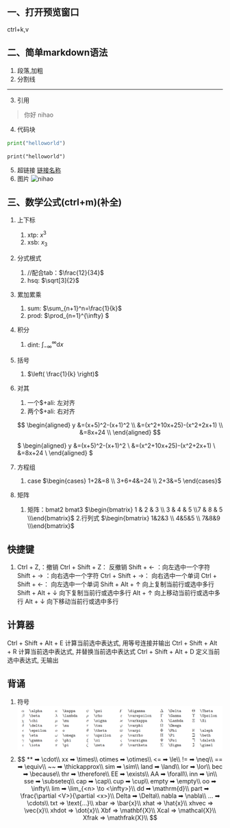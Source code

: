 ## 一、打开预览窗口
ctrl+k,v
## 二、简单markdown语法
1. 段落,加粗
2. 分割线
---
3. 引用
>你好
>nihao
4. 代码块
```python
print("helloworld")
```

```python{.line-numbers}
print("helloworld")
```
5.  超链接
   [链接名称](链接地址)
6. 图片
  ![nihao](image-1.png)


## 三、数学公式(ctrl+m)(补全)

1. 上下标
   1. xtp: $x^{3}$
   2. xsb: $x_{3}$

2. 分式根式
   1. //配合tab：$\frac{12}{34}$
   2. hsq: $\sqrt[3]{2}$

3. 累加累乘
   1. sum: $\sum_{n+1}^n=\frac{1}{k}$
   2. prod: $\prod_{n=1}^{\infty} $

4. 积分
   1. dint: $\int_{-\infty}^{\infty}  \mathrm{d}x$

5. 括号
   1. $\left(  \frac{1}{k} \right)$
6. 对其
   1. 一个$+ali: 左对齐
   2. 两个$+ali: 右对齐

   $$
   \begin{aligned}
   y &=(x+5)^2-(x+1)^2 \\
   &=(x^2+10x+25)-(x^2+2x+1) \\
   &=8x+24 \\
   \end{aligned}
   $$

   $
   \begin{aligned}
   y &=(x+5)^2-(x+1)^2 \\
   &=(x^2+10x+25)-(x^2+2x+1) \\
   &=8x+24 \\
   \end{aligned}
   $

7. 方程组
   1. case
   $\begin{cases} 
   1+2&=8  \\
   3+6+4&=24 \\
   2+3&=5 
   \end{cases}$

8. 矩阵
   1. 矩阵：bmat2 bmat3
   $\begin{bmatrix} 1 & 2  & 3 \\ 3 & 4 & 5 \\7  & 8 & 5 \\\end{bmatrix}$
   2.行列式
   $\begin{bmatrix} 1&2&3 \\ 4&5&5 \\ 7&8&9 \\\end{bmatrix}$

## 快捷键
1. Ctrl + Z,：撤销
Ctrl + Shift + Z： 反撤销
Shift + ← ：向左选中一个字符
Shift + → ：向右选中一个字符
Ctrl + Shift + →： 向右选中一个单词
Ctrl + Shift + ←： 向左选中一个单词
Shift + Alt + ↑ 向上复制当前行或选中多行
Shift + Alt + ↓ 向下复制当前行或选中多行
Alt + ↑ 向上移动当前行或选中多行
Alt + ↓ 向下移动当前行或选中多行

## 计算器
Ctrl + Shift + Alt + E 计算当前选中表达式, 用等号连接并输出
Ctrl + Shift + Alt + R 计算当前选中表达式, 并替换当前选中表达式
Ctrl + Shift + Alt + D 定义当前选中表达式, 无输出

## 背诵

1. 符号
![Alt text](image.png)
2. $$
**  ➡  \cdot\\
xx  ➡  \times\\
otimes  ➡  \otimes\\
<=  ➡  \le\\
!=  ➡  \neq\\
==  ➡  \equiv\\
~~  ➡  \thickapprox\\
sim  ➡  \sim\\
land  ➡  \land\\
lor  ➡ \lor\\
bec  ➡  \because\\
thr  ➡  \therefore\\
EE  ➡  \exists\\
AA  ➡  \forall\\
inn  ➡  \in\\
sse  ➡  \subseteq\\
cap  ➡  \cap\\
cup  ➡  \cup\\
empty  ➡  \empty\\
oo  ➡  \infty\\
lim  ➡  \lim_{<n> \to <\infty>}\\
dd  ➡  \mathrm{d}\\
part  ➡  \frac{\partial <V>}{\partial <x>}\\
Delta  ➡  \Delta\\
nabla  ➡  \nabla\\
...  ➡  \cdots\\
txt  =>  \text{...}\\
xbar  =>  \bar{x}\\
xhat  =>  \hat{x}\\
xhvec  =>  \vec{x}\\
xhdot  =>  \dot{x}\\
Xbf  =>  \mathbf{X}\\
Xcal  =>  \mathcal{X}\\
Xfrak  =>  \mathfrak{X}\\
$$





